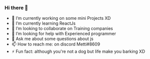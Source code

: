 ### Hi there 👋

- 🔭 I’m currently working on some mini Projects XD
- 🌱 I’m currently learning ReactJs
- 👯 I’m looking to collaborate on Training companies
- 🤔 I’m looking for help with Experienced programmer
- 💬 Ask me about some questions about js 
- 📫 How to reach me: on discord Metti#8609 
- ⚡ Fun fact: although you're not a dog but life make you barking XD

<!--
**Mettiuy/Mettiuy** is a ✨ _special_ ✨ repository because its `README.md` (this file) appears on your GitHub profile.

Here are some ideas to get you started:

- 🔭 I’m currently working on some mini Projects XD
- 🌱 I’m currently learning ReactJs
- 👯 I’m looking to collaborate on Training companies
- 🤔 I’m looking for help with Experienced programmer
- 💬 Ask me about some questions about js 
- 📫 How to reach me: on discord Metti#8609 
- 😄 Pronouns: ...
- ⚡ Fun fact: although you're not a dog but life make you barking XD
-->
